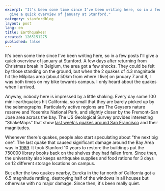 ```yaml
---
excerpt: "It's been some time since I've been writing here, so in a few posts I'll
  give a quick overview of january at Stanford."
category: stanfordblog
layout: post
lang: en
title: Earthquakes!
created: 1265151275
published: false
---
```

It's been some time since I've been writing here, so in a few posts I'll give a quick overview of january at Stanford. A few days after returning from Christmas break in Belgium, the area got a few shocks. They could be felt by those standing on the ground, but when the 2 quakes of 4.3 magnitude hit the Milpitas area (about 50km from where I live) on january 7 and 8, I was both times on my bike towards campus. I only heard about the quakes when I arrived.

Anyway, nobody here is impressed by a little shaking. Every day some 100 mini-earthquakes hit California, so small that they are barely picked up by the seismographs. Particularly active regions are The Geysers nature reserve and Yosemite National Park, and slightly closer by the Fremont-San Jose area across the bay. The US Geological Survey provides interesting "ShakeMaps" that show <a href="http://quake.usgs.gov/recenteqs/Maps/San_Francisco.htm" target="_blank">last week's quakes around San Francisco</a> and their magnitudes.

Whenever there's quakes, people also start speculating about "the next big one". The last quake that caused significant damage around the Bay Area was in <a href="http://en.wikipedia.org/wiki/1989_Loma_Prieta_earthquake" target="_blank">1989</a>. It took Stanford 10 years to restore the buildings put the 750000 library books back on the shelves they had fallen from. Since then, the university also keeps earthquake supplies and food rations for 3 days on 12 different storage locations on campus.

But after the two quakes nearby, Eureka in the far north of California got a 6.5 magnitude rattling, destroying half of the windows in all houses but otherwise with no major damage. Since then, it's been really quiet.
